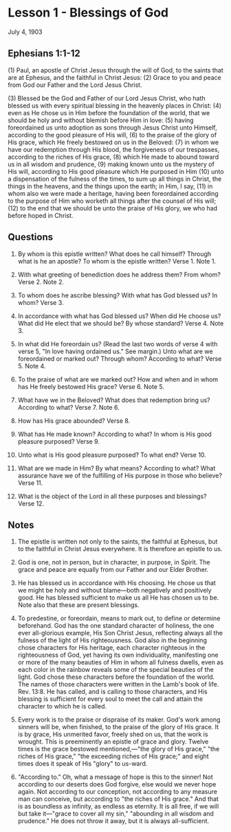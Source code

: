 # Lesson 1 - Blessings of God

July 4, 1903

## Ephesians 1:1-12

(1) Paul, an apostle of Christ Jesus through the will of God, to the saints that are at Ephesus, and the faithful in Christ Jesus: (2) Grace to you and peace from God our Father and the Lord Jesus Christ.

(3) Blessed be the God and Father of our Lord Jesus Christ, who hath blessed us with every spiritual blessing in the heavenly places in Christ: (4) even as He chose us in Him before the foundation of the world, that we should be holy and without blemish before Him in love: (5) having foreordained us unto adoption as sons through Jesus Christ unto Himself, according to the good pleasure of His will, (6) to the praise of the glory of His grace, which He freely bestowed on us in the Beloved: (7) in whom we have our redemption through His blood, the forgiveness of our trespasses, according to the riches of His grace, (8) which He made to abound toward us in all wisdom and prudence, (9) making known unto us the mystery of His will, according to His good pleasure which He purposed in Him (10) unto a dispensation of the fulness of the times, to sum up all things in Christ, the things in the heavens, and the things upon the earth; in Him, I say, (11) in whom also we were made a heritage, having been foreordained according to the purpose of Him who worketh all things after the counsel of His will; (12) to the end that we should be unto the praise of His glory, we who had before hoped in Christ.

## Questions

1. By whom is this epistle written? What does he call himself? Through what is he an apostle? To whom is the epistle written? Verse 1. Note 1.

2. With what greeting of benediction does he address them? From whom? Verse 2. Note 2.

3. To whom does he ascribe blessing? With what has God blessed us? In whom? Verse 3.

4. In accordance with what has God blessed us? When did He choose us? What did He elect that we should be? By whose standard? Verse 4. Note 3.

5. In what did He foreordain us? (Read the last two words of verse 4 with verse 5, "In love having ordained us." See margin.) Unto what are we foreordained or marked out? Through whom? According to what? Verse 5. Note 4.

6. To the praise of what are we marked out? How and when and in whom has He freely bestowed His grace? Verse 6. Note 5.

7. What have we in the Beloved? What does that redemption bring us? According to what? Verse 7. Note 6.

8. How has His grace abounded? Verse 8.

9. What has He made known? According to what? In whom is His good pleasure purposed? Verse 9.

10. Unto what is His good pleasure purposed? To what end? Verse 10.

11. What are we made in Him? By what means? According to what? What assurance have we of the fulfilling of His purpose in those who believe? Verse 11.

12. What is the object of the Lord in all these purposes and blessings? Verse 12.

## Notes

1. The epistle is written not only to the saints, the faithful at Ephesus, but to the faithful in Christ Jesus everywhere. It is therefore an epistle to us.

2. God is one, not in person, but in character, in purpose, in Spirit. The grace and peace are equally from our Father and our Elder Brother.

3. He has blessed us in accordance with His choosing. He chose us that we might be holy and without blame—both negatively and positively good. He has blessed sufficient to make us all He has chosen us to be. Note also that these are present blessings.

4. To predestine, or foreordain, means to mark out, to define or determine beforehand. God has the one standard character of holiness, the one ever all-glorious example, His Son Christ Jesus, reflecting always all the fulness of the light of His righteousness. God also in the beginning chose characters for His heritage, each character righteous in the righteousness of God, yet having its own individuality, manifesting one or more of the many beauties of Him in whom all fulness dwells, even as each color in the rainbow reveals some of the special beauties of the light. God chose these characters before the foundation of the world. The names of those characters were written in the Lamb's book of life. Rev. 13:8. He has called, and is calling to those characters, and His blessing is sufficient for every soul to meet the call and attain the character to which he is called.

5. Every work is to the praise or dispraise of its maker. God's work among sinners will be, when finished, to the praise of the glory of His grace. It is by grace, His unmerited favor, freely shed on us, that the work is wrought. This is preeminently an epistle of grace and glory. Twelve times is the grace bestowed mentioned,—"the glory of His grace," "the riches of His grace," "the exceeding riches of His grace;" and eight times does it speak of His "glory" to us-ward.

6. "According to." Oh, what a message of hope is this to the sinner! Not according to our deserts does God forgive, else would we never hope again. Not according to our conception, not according to any measure man can conceive, but according to "the riches of His grace." And that is as boundless as infinity, as endless as eternity. It is all free, if we will but take it—"grace to cover all my sin," "abounding in all wisdom and prudence." He does not throw it away, but it is always all-sufficient.